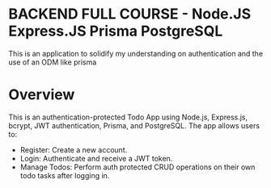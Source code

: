 # BACKEND FULL COURSE - Node.JS Express.JS Prisma PostgreSQL
This is an application to solidify my understanding on authentication and the use of an ODM like prisma

# Overview
This is an authentication-protected Todo App using Node.js, Express.js, bcrypt, JWT authentication, Prisma, and PostgreSQL. The app allows users to:

- Register: Create a new account.
- Login: Authenticate and receive a JWT token.
- Manage Todos: Perform auth protected CRUD operations on their own todo tasks after logging in.
